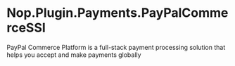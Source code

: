 # Nop.Plugin.Payments.PayPalCommerceSSI
PayPal Commerce Platform is a full-stack payment processing solution that helps you accept and make payments globally
